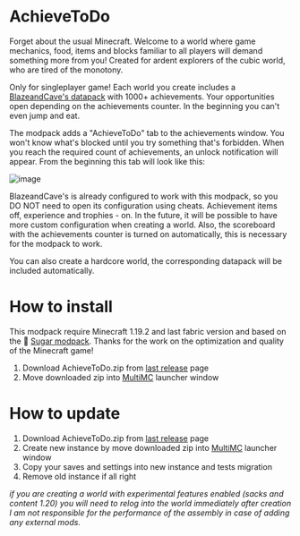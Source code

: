 # AchieveToDo

Forget about the usual Minecraft. Welcome to a world where game mechanics, food, items and blocks familiar to all players will demand something more from you! Created for ardent explorers of the cubic world, who are tired of the monotony.

Only for singleplayer game! Each world you create includes a [BlazeandCave's datapack](https://www.planetminecraft.com/data-pack/blazeandcave-s-advancements-pack-1-12/) with 1000+ achievements. Your opportunities open depending on the achievements counter. In the beginning you can't even jump and eat. 

The modpack adds a "AchieveToDo" tab to the achievements window. You won't know what's blocked until you try something that's forbidden. When you reach the required count of achievements, an unlock notification will appear. From the beginning this tab will look like this:

![image](https://user-images.githubusercontent.com/96978370/200839325-67781720-c128-49e4-b855-dfdf1d92e93c.png)

BlazeandCave's is already configured to work with this modpack, so you DO NOT need to open its configuration using cheats. Achievement items off, experience and trophies - on. In the future, it will be possible to have more custom configuration when creating a world. Also, the scoreboard with the achievements counter is turned on automatically, this is necessary for the modpack to work.

You can also create a hardcore world, the corresponding datapack will be included automatically.

# How to install
This modpack require Minecraft 1.19.2 and last fabric version and based on the 💜 [Sugar modpack](https://modrinth.com/modpack/sugar). Thanks for the work on the optimization and quality of the Minecraft game!
1. Download AchieveToDo.zip from [last release](https://github.com/diskree/AchieveToDo/releases/latest) page
2. Move downloaded zip into [MultiMC](https://multimc.org/#Download) launcher window

# How to update
1. Download AchieveToDo.zip from [last release](https://github.com/diskree/AchieveToDo/releases/latest) page
2. Create new instance by move downloaded zip into [MultiMC](https://multimc.org/#Download) launcher window
3. Copy your saves and settings into new instance and tests migration
4. Remove old instance if all right

*if you are creating a world with experimental features enabled (sacks and content 1.20) you will need to relog into the world immediately after creation
I am not responsible for the performance of the assembly in case of adding any external mods.*
